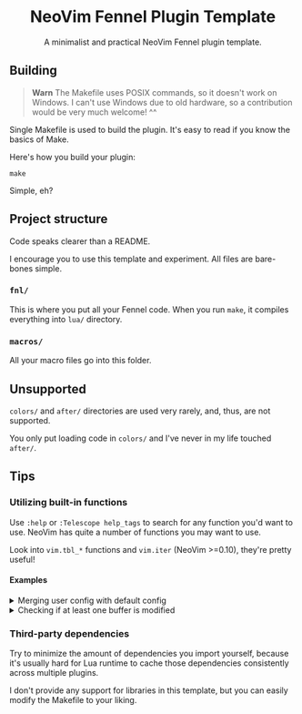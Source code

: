 <div align="center">

# NeoVim Fennel Plugin Template


A minimalist and practical NeoVim Fennel plugin template.

</div>

## Building

> **Warn**
> The Makefile uses POSIX commands, so it doesn't work on Windows. I can't use Windows due to old hardware, so a contribution would be very much welcome! ^^

Single Makefile is used to build the plugin. It's easy to read if you know the basics of Make.

Here's how you build your plugin:
```
make
```

Simple, eh?

## Project structure

Code speaks clearer than a README.

I encourage you to use this template and experiment. All files are bare-bones simple.

### `fnl/`

This is where you put all your Fennel code. When you run `make`, it compiles everything into `lua/` directory.

### `macros/`

All your macro files go into this folder.

## Unsupported

`colors/` and `after/` directories are used very rarely, and, thus, are not supported.

You only put loading code in `colors/` and I've never in my life touched `after/`.

## Tips

### Utilizing built-in functions

Use `:help` or `:Telescope help_tags` to search for any function you'd want to use. NeoVim has quite a number of functions you may want to use.

Look into `vim.tbl_*` functions and `vim.iter` (NeoVim >=0.10), they're pretty useful!

#### Examples

<details><summary>Merging user config with default config</summary>

```fnl
(local config {:some_setting 42})

(lambda setup [?user-config]
  (let [user-config (or ?user-config {})]
    (set M.config (vim.tbl_extend :force M.config user-config))))
```

</details>

<details><summary>Checking if at least one buffer is modified</summary>

> **Note**
> `vim.iter` is only available in NeoVim >=0.10

```fnl
(let [buffers (vim.api.nvim_list_bufs)
      buffers-iter (vim.iter buffers)
      any-buffer-modified? (buffers-iter:any #(vim.api.nvim_get_option_value :modified {:buf $2}))]
  (if any-buffer-modified?
      (print "At least one buffer is modified!")
      (print "No buffers are modified.")))
```

</details>

### Third-party dependencies

Try to minimize the amount of dependencies you import yourself, because it's usually hard for Lua runtime to cache those dependencies consistently across multiple plugins.

I don't provide any support for libraries in this template, but you can easily modify the Makefile to your liking.
